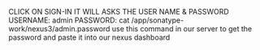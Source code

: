 CLICK ON SIGN-IN
IT WILL ASKS THE USER NAME & PASSWORD
USERNAME: admin
PASSWORD: cat /app/sonatype-work/nexus3/admin.password
use this command in our server to get the password and paste it into our nexus dashboard

